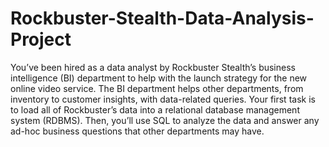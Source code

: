 # Rockbuster-Stealth-Data-Analysis-Project
You’ve been hired as a data analyst by Rockbuster Stealth’s business intelligence (BI) department to help with the launch strategy for the new online video service. The BI department helps other departments, from inventory to customer insights, with data-related queries. Your first task is to load all of Rockbuster’s data into a relational database management system (RDBMS). Then, you’ll use SQL to analyze the data and answer any ad-hoc business questions that other departments may have.
